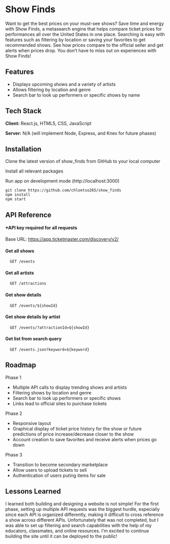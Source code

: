 # Show Finds

Want to get the best prices on your must-see shows? Save time and energy with Show Finds, a metasearch engine that helps compare ticket prices for performances all over the United States in one place. Searching is easy with features such as filtering by location or saving your favorites to get recommended shows. See how prices compare to the official seller and get alerts when prices drop. You don’t have to miss out on experiences with Show Finds!

## Features

- Displays upcoming shows and a variety of artists
- Allows filtering by location and genre
- Search bar to look up performers or specific shows by name

## Tech Stack

**Client:** React.js, HTML5, CSS, JavaScript

**Server:** N/A (will implement Node, Express, and Knex for future phases)

## Installation

Clone the latest version of show_finds from GitHub to your local computer

Install all relevant packages

Run app on development mode (http://localhost:3000)

```
git clone https://github.com/chloetso265/show_finds
npm install
npm start

```

## API Reference

#### \*API key required for all requests

Base URL: https://app.ticketmaster.com/discovery/v2/

#### Get all shows

```http
  GET /events
```

#### Get all artists

```http
  GET /attractions
```

#### Get show details

```http
  GET /events/${showId}
```

#### Get show details by artist

```http
  GET /events/?attractionId=${showId}
```

#### Get list from search query

```http
  GET /events.json?keyword=${keyword}
```

## Roadmap

Phase 1

- Multiple API calls to display trending shows and artists
- Filtering shows by location and genre
- Search bar to look up performers or specific shows
- Links lead to official sites to purchase tickets

Phase 2

- Responsive layout
- Graphical display of ticket price history for the show or future predictions of price increase/decrease closer to the show
- Account creation to save favorites and receive alerts when prices go down

Phase 3

- Transition to become secondary marketplace
- Allow users to upload tickets to sell
- Authentication of users puting items for sale

## Lessons Learned

I learned both building and designing a website is not simple! For the first phase, setting up multiple API requests was the biggest hurdle, especially since each API is organized differently, making it difficult to cross reference a show across different APIs. Unfortunately that was not completed, but I was able to set up filtering and search capabilities with the help of my educators, classmates, and online resources. I'm excited to continue building the site until it can be deployed to the public!

